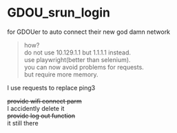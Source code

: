 # GDOU_srun_login
for GDOUer to auto connect their new god damn network
 
> how?  <br>
  do not use 10.129.1.1 but 1.1.1.1 instead.  <br>
  use playwright(better than selenium).  <br>
  you can now avoid problems for requests.  <br>
  but require more memory.  <br>

I use requests to replace ping3  <br>

~~provide wifi connect parm~~  <br>
I accidently delete it  <br>
~~provide log out function~~  <br>
it still there
